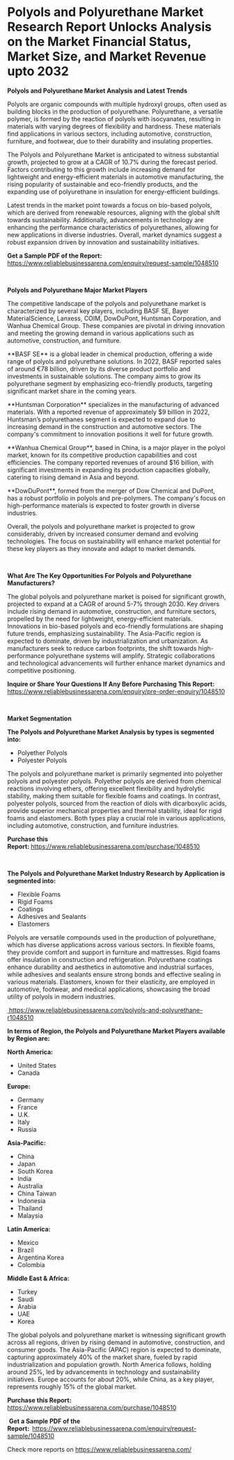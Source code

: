 <p><h1>Polyols and Polyurethane Market Research Report Unlocks Analysis on the Market Financial Status, Market Size, and Market Revenue upto 2032</h1></p><p><strong>Polyols and Polyurethane Market Analysis and Latest Trends</strong></p>
<p><p>Polyols are organic compounds with multiple hydroxyl groups, often used as building blocks in the production of polyurethane. Polyurethane, a versatile polymer, is formed by the reaction of polyols with isocyanates, resulting in materials with varying degrees of flexibility and hardness. These materials find applications in various sectors, including automotive, construction, furniture, and footwear, due to their durability and insulating properties.</p><p>The Polyols and Polyurethane Market is anticipated to witness substantial growth, projected to grow at a CAGR of 10.7% during the forecast period. Factors contributing to this growth include increasing demand for lightweight and energy-efficient materials in automotive manufacturing, the rising popularity of sustainable and eco-friendly products, and the expanding use of polyurethane in insulation for energy-efficient buildings. </p><p>Latest trends in the market point towards a focus on bio-based polyols, which are derived from renewable resources, aligning with the global shift towards sustainability. Additionally, advancements in technology are enhancing the performance characteristics of polyurethanes, allowing for new applications in diverse industries. Overall, market dynamics suggest a robust expansion driven by innovation and sustainability initiatives.</p></p>
<p><strong>Get a Sample PDF of the Report:&nbsp;</strong> <a href="https://www.reliablebusinessarena.com/enquiry/request-sample/1048510?utm_campaign=2182&utm_medium=2&utm_source=Github&utm_content=ia&utm_term=01042025&utm_id=polyols-and-polyurethane">https://www.reliablebusinessarena.com/enquiry/request-sample/1048510</a></p>
<p>&nbsp;</p>
<p><strong>Polyols and Polyurethane Major Market Players</strong></p>
<p><p>The competitive landscape of the polyols and polyurethane market is characterized by several key players, including BASF SE, Bayer MaterialScience, Lanxess, COIM, DowDuPont, Huntsman Corporation, and Wanhua Chemical Group. These companies are pivotal in driving innovation and meeting the growing demand in various applications such as automotive, construction, and furniture.</p><p>**BASF SE** is a global leader in chemical production, offering a wide range of polyols and polyurethane solutions. In 2022, BASF reported sales of around €78 billion, driven by its diverse product portfolio and investments in sustainable solutions. The company aims to grow its polyurethane segment by emphasizing eco-friendly products, targeting significant market share in the coming years.</p><p>**Huntsman Corporation** specializes in the manufacturing of advanced materials. With a reported revenue of approximately $9 billion in 2022, Huntsman’s polyurethanes segment is expected to expand due to increasing demand in the construction and automotive sectors. The company's commitment to innovation positions it well for future growth.</p><p>**Wanhua Chemical Group**, based in China, is a major player in the polyol market, known for its competitive production capabilities and cost efficiencies. The company reported revenues of around $16 billion, with significant investments in expanding its production capacities globally, catering to rising demand in Asia and beyond.</p><p>**DowDuPont**, formed from the merger of Dow Chemical and DuPont, has a robust portfolio in polyols and pre-polymers. The company's focus on high-performance materials is expected to foster growth in diverse industries. </p><p>Overall, the polyols and polyurethane market is projected to grow considerably, driven by increased consumer demand and evolving technologies. The focus on sustainability will enhance market potential for these key players as they innovate and adapt to market demands.</p></p>
<p>&nbsp;</p>
<p><strong>What Are The Key Opportunities For Polyols and Polyurethane Manufacturers?</strong></p>
<p><p>The global polyols and polyurethane market is poised for significant growth, projected to expand at a CAGR of around 5-7% through 2030. Key drivers include rising demand in automotive, construction, and furniture sectors, propelled by the need for lightweight, energy-efficient materials. Innovations in bio-based polyols and eco-friendly formulations are shaping future trends, emphasizing sustainability. The Asia-Pacific region is expected to dominate, driven by industrialization and urbanization. As manufacturers seek to reduce carbon footprints, the shift towards high-performance polyurethane systems will amplify. Strategic collaborations and technological advancements will further enhance market dynamics and competitive positioning.</p></p>
<p><strong>Inquire or Share Your Questions If Any Before Purchasing This Report:</strong> <a href="https://www.reliablebusinessarena.com/enquiry/pre-order-enquiry/1048510?utm_campaign=2182&utm_medium=2&utm_source=Github&utm_content=ia&utm_term=01042025&utm_id=polyols-and-polyurethane">https://www.reliablebusinessarena.com/enquiry/pre-order-enquiry/1048510</a></p>
<p>&nbsp;</p>
<p><strong>Market Segmentation</strong></p>
<p><strong>The Polyols and Polyurethane Market Analysis by types is segmented into:</strong></p>
<p><ul><li>Polyether Polyols</li><li>Polyester Polyols</li></ul></p>
<p><p>The polyols and polyurethane market is primarily segmented into polyether polyols and polyester polyols. Polyether polyols are derived from chemical reactions involving ethers, offering excellent flexibility and hydrolytic stability, making them suitable for flexible foams and coatings. In contrast, polyester polyols, sourced from the reaction of diols with dicarboxylic acids, provide superior mechanical properties and thermal stability, ideal for rigid foams and elastomers. Both types play a crucial role in various applications, including automotive, construction, and furniture industries.</p></p>
<p><strong>Purchase this Report:&nbsp;</strong><a href="https://www.reliablebusinessarena.com/purchase/1048510?utm_campaign=2182&utm_medium=2&utm_source=Github&utm_content=ia&utm_term=01042025&utm_id=polyols-and-polyurethane">https://www.reliablebusinessarena.com/purchase/1048510</a></p>
<p>&nbsp;</p>
<p><strong>The Polyols and Polyurethane Market Industry Research by Application is segmented into:</strong></p>
<p><ul><li>Flexible Foams</li><li>Rigid Foams</li><li>Coatings</li><li>Adhesives and Sealants</li><li>Elastomers</li></ul></p>
<p><p>Polyols are versatile compounds used in the production of polyurethane, which has diverse applications across various sectors. In flexible foams, they provide comfort and support in furniture and mattresses. Rigid foams offer insulation in construction and refrigeration. Polyurethane coatings enhance durability and aesthetics in automotive and industrial surfaces, while adhesives and sealants ensure strong bonds and effective sealing in various materials. Elastomers, known for their elasticity, are employed in automotive, footwear, and medical applications, showcasing the broad utility of polyols in modern industries.</p></p>
<p><a href="https://www.reliablebusinessarena.com/polyols-and-polyurethane-r1048510?utm_campaign=2182&utm_medium=2&utm_source=Github&utm_content=ia&utm_term=01042025&utm_id=polyols-and-polyurethane">&nbsp;https://www.reliablebusinessarena.com/polyols-and-polyurethane-r1048510</a></p>
<p><strong>In terms of Region, the Polyols and Polyurethane Market Players available by Region are:</strong></p>
<p>
    <p> <strong> North America: </strong>
        <ul>
            <li>United States</li>
            <li>Canada</li>
        </ul>
        </p> 
    <p> <strong> Europe: </strong>
        <ul>
            <li>Germany</li>
            <li>France</li>
            <li>U.K.</li>
            <li>Italy</li>
            <li>Russia</li>
        </ul>
        </p> 
    <p> <strong> Asia-Pacific: </strong>
        <ul>
            <li>China</li>
            <li>Japan</li>
            <li>South Korea</li>
            <li>India</li>
            <li>Australia</li>
            <li>China Taiwan</li>
            <li>Indonesia</li>
            <li>Thailand</li>
            <li>Malaysia</li>
        </ul>
        </p> 
    <p> <strong> Latin America: </strong>
        <ul>
            <li>Mexico</li>
            <li>Brazil</li>
            <li>Argentina Korea</li>
            <li>Colombia</li>
        </ul>
        </p> 
    <p> <strong> Middle East & Africa: </strong>
        <ul>
            <li>Turkey</li>
            <li>Saudi</li>
            <li>Arabia</li>
            <li>UAE</li>
            <li>Korea</li>
        </ul>
    </p>
    </p>
<p><p>The global polyols and polyurethane market is witnessing significant growth across all regions, driven by rising demand in automotive, construction, and consumer goods. The Asia-Pacific (APAC) region is expected to dominate, capturing approximately 40% of the market share, fueled by rapid industrialization and population growth. North America follows, holding around 25%, led by advancements in technology and sustainability initiatives. Europe accounts for about 20%, while China, as a key player, represents roughly 15% of the global market.</p></p>
<p><strong>Purchase this Report: </strong><a href="https://www.reliablebusinessarena.com/purchase/1048510?utm_campaign=2182&utm_medium=2&utm_source=Github&utm_content=ia&utm_term=01042025&utm_id=polyols-and-polyurethane">https://www.reliablebusinessarena.com/purchase/1048510</a></p>
<p>&nbsp;<strong>Get a Sample PDF of the Report:&nbsp;&nbsp;</strong><a href="https://www.reliablebusinessarena.com/enquiry/request-sample/1048510?utm_campaign=2182&utm_medium=2&utm_source=Github&utm_content=ia&utm_term=01042025&utm_id=polyols-and-polyurethane">https://www.reliablebusinessarena.com/enquiry/request-sample/1048510</a></p>
<p><strong></strong></p>
<p>Check more reports on <a href="https://www.reliablebusinessarena.com/?utm_campaign=2182&utm_medium=2&utm_source=Github&utm_content=ia&utm_term=01042025&utm_id=polyols-and-polyurethane">https://www.reliablebusinessarena.com/</a></p>